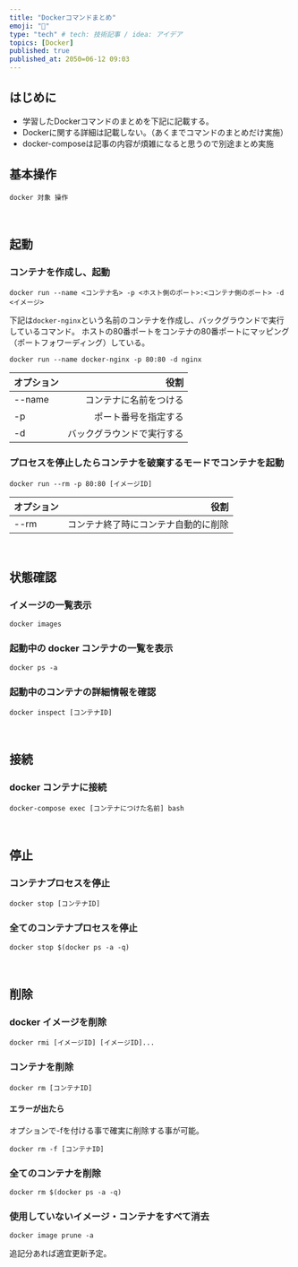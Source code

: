 ```yaml
---
title: "Dockerコマンドまとめ"
emoji: "🐳"
type: "tech" # tech: 技術記事 / idea: アイデア
topics: [Docker]
published: true
published_at: 2050=06-12 09:03
---
```

## はじめに
* 学習したDockerコマンドのまとめを下記に記載する。
* Dockerに関する詳細は記載しない。（あくまでコマンドのまとめだけ実施）
* docker-composeは記事の内容が煩雑になると思うので別途まとめ実施

## 基本操作

```
docker 対象 操作
```
<br>

## 起動
### コンテナを作成し、起動
```
docker run --name <コンテナ名> -p <ホスト側のポート>:<コンテナ側のポート> -d <イメージ>
```

下記は`docker-nginx`という名前のコンテナを作成し、バックグラウンドで実行しているコマンド。
ホストの80番ポートをコンテナの80番ポートにマッピング（ポートフォワーディング）している。
```
docker run --name docker-nginx -p 80:80 -d nginx
```
| オプション | 役割 |
|:-----------|------------:|
| --name | コンテナに名前をつける |
| -p | ポート番号を指定する |
| -d | バックグラウンドで実行する |

### プロセスを停止したらコンテナを破棄するモードでコンテナを起動
```
docker run --rm -p 80:80 [イメージID]
```
| オプション | 役割 |
|:-----------|------------:|
| --rm | コンテナ終了時にコンテナ自動的に削除 |
<br>

## 状態確認
### イメージの一覧表示
```
docker images
```
### 起動中の docker コンテナの一覧を表示
```
docker ps -a
```
### 起動中のコンテナの詳細情報を確認
```
docker inspect [コンテナID]
```
<br>

## 接続
### docker コンテナに接続
```
docker-compose exec [コンテナにつけた名前] bash
```
<br>

## 停止
### コンテナプロセスを停止
```
docker stop [コンテナID]
```
### 全てのコンテナプロセスを停止
```
docker stop $(docker ps -a -q)
```
<br>

## 削除
### docker イメージを削除
```
docker rmi [イメージID] [イメージID]...
```
### コンテナを削除
```
docker rm [コンテナID]
```
#### エラーが出たら
オプションで-fを付ける事で確実に削除する事が可能。
```
docker rm -f [コンテナID]
```
### 全てのコンテナを削除
```
docker rm $(docker ps -a -q)
```
### 使用していないイメージ・コンテナをすべて消去
```
docker image prune -a
```


追記分あれば適宜更新予定。
